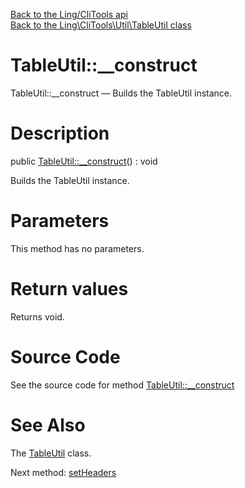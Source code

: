 [Back to the Ling/CliTools api](https://github.com/lingtalfi/CliTools/blob/master/doc/api/Ling/CliTools.md)<br>
[Back to the Ling\CliTools\Util\TableUtil class](https://github.com/lingtalfi/CliTools/blob/master/doc/api/Ling/CliTools/Util/TableUtil.md)


TableUtil::__construct
================



TableUtil::__construct — Builds the TableUtil instance.




Description
================


public [TableUtil::__construct](https://github.com/lingtalfi/CliTools/blob/master/doc/api/Ling/CliTools/Util/TableUtil/__construct.md)() : void




Builds the TableUtil instance.




Parameters
================

This method has no parameters.


Return values
================

Returns void.








Source Code
===========
See the source code for method [TableUtil::__construct](https://github.com/lingtalfi/CliTools/blob/master/Util/TableUtil.php#L88-L99)


See Also
================

The [TableUtil](https://github.com/lingtalfi/CliTools/blob/master/doc/api/Ling/CliTools/Util/TableUtil.md) class.

Next method: [setHeaders](https://github.com/lingtalfi/CliTools/blob/master/doc/api/Ling/CliTools/Util/TableUtil/setHeaders.md)<br>

